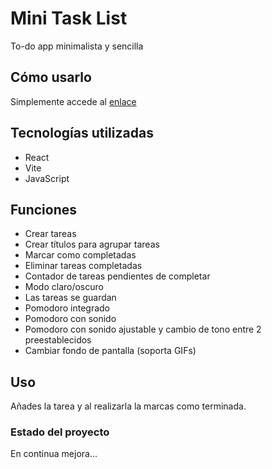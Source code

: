 # Mini Task List
To-do app minimalista y sencilla

## Cómo usarlo
Simplemente accede al [enlace](https://dev3r3nze.github.io/MiniTaskList/)

## Tecnologías utilizadas
- React
- Vite
- JavaScript

## Funciones
- Crear tareas
- Crear títulos para agrupar tareas
- Marcar como completadas
- Eliminar tareas completadas
- Contador de tareas pendientes de completar
- Modo claro/oscuro
- Las tareas se guardan
- Pomodoro integrado
- Pomodoro con sonido
- Pomodoro con sonido ajustable y cambio de tono entre 2 preestablecidos
- Cambiar fondo de pantalla (soporta GIFs)

## Uso
Añades la tarea y al realizarla la marcas como terminada.

### Estado del proyecto
En continua mejora...
